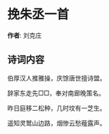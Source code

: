 # 挽朱丞一首

**作者**: 刘克庄

## 诗词内容

伯厚汉人推雅操，庆馀唐世擅诗盟。

辞家东走先□□，奉对南廊晚策名。

昨日庭移二松种，几时坟有一芝生。

遥知灵鹫山边路，烟惨云愁薤露声。

